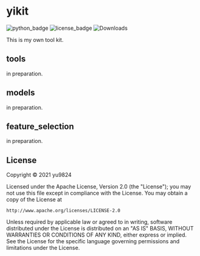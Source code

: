 # yikit
![python_badge](https://img.shields.io/pypi/pyversions/yikit)
![license_badge](https://img.shields.io/pypi/l/yikit)
![Downloads](https://pepy.tech/badge/yikit)

This is my own tool kit.

## tools
in preparation.

## models
in preparation.

## feature_selection
in preparation.

## License
Copyright © 2021 yu9824

Licensed under the Apache License, Version 2.0 (the "License");
you may not use this file except in compliance with the License.
You may obtain a copy of the License at

    http://www.apache.org/licenses/LICENSE-2.0

Unless required by applicable law or agreed to in writing, software
distributed under the License is distributed on an "AS IS" BASIS,
WITHOUT WARRANTIES OR CONDITIONS OF ANY KIND, either express or implied.
See the License for the specific language governing permissions and
limitations under the License.
